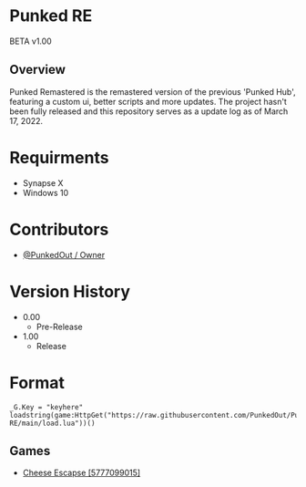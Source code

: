 # Punked RE
BETA v1.00

## Overview

Punked Remastered is the remastered version of the previous 'Punked Hub',
featuring a custom ui, better scripts and more updates.
The project hasn't been fully released and this repository serves as a update log as of March 17, 2022.

# Requirments

* Synapse X
* Windows 10

# Contributors

* [@PunkedOut / Owner](https://github.com/PunkedOut/)

# Version History

* 0.00
    * Pre-Release
* 1.00
    * Release

# Format
```
_G.Key = "keyhere"
loadstring(game:HttpGet("https://raw.githubusercontent.com/PunkedOut/Punked-RE/main/load.lua"))()
```

## Games

* [Cheese Escapse [5777099015]](https://web.roblox.com/games/5777099015/Cheese-Escape-Horror)
